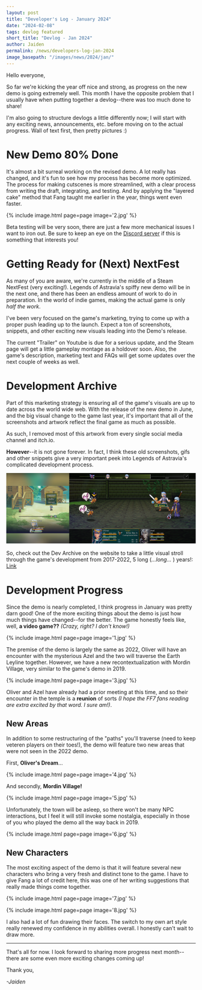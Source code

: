 ```yaml
---
layout: post
title: "Developer's Log - January 2024"
date: "2024-02-08"
tags: devlog featured
short_title: "Devlog - Jan 2024"
author: Jaiden
permalink: /news/developers-log-jan-2024
image_basepath: "/images/news/2024/jan/"
---
```


Hello everyone,

So far we're kicking the year off nice and strong, as progress on the new demo is going extremely well. This month I have the opposite problem that I usually have when putting together a devlog--there was too much done to share!

I'm also going to structure devlogs a little differently now; I will start with any exciting news, announcements, etc. before moving on to the actual progress. Wall of text first, then pretty pictures :)

New Demo 80% Done
===
It's almost a bit surreal working on the revised demo. A lot really has changed, and it's fun to see how my process has become more optimized. The process for making cutscenes is more streamlined, with a clear process from writing the draft, integrating, and testing. And by applying the "layered cake" method that Fang taught me earlier in the year, things went even faster.

{% include image.html page=page image='2.jpg' %}

Beta testing will be very soon, there are just a few more mechanical issues I want to iron out. Be sure to keep an eye on the [Discord server](https://www.discord.com/invite/astravia) if this is something that interests you!

Getting Ready for (Next) NextFest
===
As many of you are aware, we're currently in the middle of a Steam NextFest (very exciting!). Legends of Astravia's spiffy new demo will be in the next one, and there has been an endless amount of work to do in preparation. In the world of indie games, making the actual game is only _half the work_.

I've been very focused on the game's marketing, trying to come up with a proper push leading up to the launch. Expect a ton of screenshots, snippets, and other exciting new visuals leading into the Demo's release.

The current "Trailer" on Youtube is due for a serious update, and the Steam page will get a little gameplay montage as a holdover soon. Also, the game's description, marketing text and FAQs will get some updates over the next couple of weeks as well.

Development Archive
===
Part of this marketing strategy is ensuring all of the game's visuals are up to date across the world wide web. With the release of the new demo in June, and the big visual change to the game last year, it's important that all of the screenshots and artwork reflect the final game as much as possible. 

As such, I removed most of this artwork from every single social media channel and itch.io. 

**However**--it is not gone forever. In fact, I think these old screenshots, gifs and other snippets give a very important peek into Legends of Astravia's complicated development process.

![Example1](/assets/loa/extra/Dev_Archive_1.png)

So, check out the Dev Archive on the website to take a little visual stroll through the game's development from 2017-2022, 5 long (_...long..._ ) years!: [Link](https://www.studioalemni.com/loa-dev-archive) 

Development Progress
===
Since the demo is nearly completed, I think progress in January was pretty darn good! One of the more exciting things about the demo is just how much things have changed--for the better. The game honestly feels like, well, **a video game??** _(Crazy, right? I don't know!)_

{% include image.html page=page image='1.jpg' %}

The premise of the demo is largely the same as 2022, Oliver will have an encounter with the mysterious Azel and the two will traverse the Earth Leyline together. However, we have a new recontextualization with Mordin Village, very similar to the game's demo in 2019.

{% include image.html page=page image='3.jpg' %}

Oliver and Azel have already had a prior meeting at this time, and so their encounter in the temple is a **reunion** of sorts _(I hope the FF7 fans reading are extra excited by that word. I sure am!)_. 

New Areas
---
In addition to some restructuring of the "paths" you'll traverse (need to keep veteren players on their toes!), the demo will feature two new areas that were not seen in the 2022 demo.

First, **Oliver's Dream**...

{% include image.html page=page image='4.jpg' %}

And secondly, **Mordin Village!**

{% include image.html page=page image='5.jpg' %}

Unfortunately, the town will be asleep, so there won't be many NPC interactions, but I feel it will still invoke some nostalgia, especially in those of you who played the demo all the way back in 2019.

{% include image.html page=page image='6.jpg' %}

New Characters
---
The most exciting aspect of the demo is that it will feature several new characters who bring a very fresh and distinct tone to the game. I have to give Fang a lot of credit here, this was one of her writing suggestions that really made things come together. 

{% include image.html page=page image='7.jpg' %}

{% include image.html page=page image='8.jpg' %}

I also had a lot of fun drawing their faces. The switch to my own art style really renewed my confidence in my abilities overall. I honestly can't wait to draw more.

---

That's all for now. I look forward to sharing more progress next month--there are some even more exciting changes coming up!

Thank you,

*-Jaiden*
